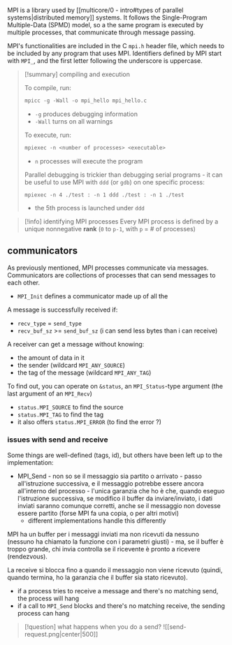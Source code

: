 MPI is a library used by [[multicore/0 - intro#types of parallel systems|distributed memory]] systems.
It follows the Single-Program Multiple-Data (SPMD) model, so a the same program is executed by multiple processes, that communicate through message passing.

MPI's functionalities are included in the C `mpi.h` header file, which needs to be included by any program that uses MPI. Identifiers defined by MPI start with `MPI_`, and the first letter following the underscore is uppercase.

>[!summary] compiling and execution
>
> To compile, run:
>```C
> mpicc -g -Wall -o mpi_hello mpi_hello.c
>```
>
>- `-g` produces debugging information
>- `-Wall` turns on all warnings
>
>To execute, run:
>```C
> mpiexec -n <number of processes> <executable>
>```
>
>- `n` processes will execute the program
>
> Parallel debugging is trickier than debugging serial programs - it can be useful to use MPI with `ddd` (or `gdb`) on one specific process:
>```
> mpiexec -n 4 ./test : -n 1 ddd ./test : -n 1 ./test
>```
>
>- the 5th process is launched under `ddd` 

>[!info] identifying MPI processes
>Every MPI process is defined by a unique nonnegative **rank** (`0` to `p-1`, with `p` = # of processes) 

## communicators
As previously mentioned, MPI processes communicate via messages. 
Communicators are collections of processes that can send messages to each other.
- `MPI_Init` defines a communicator made up of all the 

A message is successfully received if:
- `recv_type` = `send_type`
- `recv_buf_sz` >= `send_buf_sz` (i can send less bytes than i can receive)

A receiver can get a message without knowing:
- the amount of data in it
- the sender (wildcard `MPI_ANY_SOURCE`)
- the tag of the message (wildcard `MPI_ANY_TAG`)

To find out, you can operate on `&status`, an `MPI_Status`-type argument (the last argument of an `MPI_Recv`)
- `status.MPI_SOURCE` to find the source
- `status.MPI_TAG` to find the tag
- it also offers `status.MPI_ERROR` (to find the error ?)

### issues with send and receive
Some things are well-defined (tags, id), but others have been left up to the implementation:

- MPI_Send - non so se il messaggio sia partito o arrivato - passo all'istruzione successiva, e il messaggio potrebbe essere ancora all'interno del processo - l'unica garanzia che ho è che, quando eseguo l'istruzione successiva, se modifico il buffer da inviare/inviato, i dati inviati saranno comunque corretti, anche se il messaggio non dovesse essere partito (forse MPI fa una copia, o per altri motivi)
	- different implementations handle this differently

MPI ha un buffer per i messaggi inviati ma non ricevuti da nessuno (nessuno ha chiamato la funzione con i parametri giusti) - ma, se il buffer è troppo grande, chi invia controlla se il ricevente è pronto a ricevere (rendezvous).

La receive si blocca fino a quando il messaggio non viene ricevuto (quindi, quando termina, ho la garanzia che il buffer sia stato ricevuto).
- if a process tries to receive a message and there's no matching send, the process will hang
- if a call to `MPI_Send` blocks and there's no matching receive, the sending process can hang

>[!question] what happens when you do a send?
> ![[send-request.png|center|500]]


